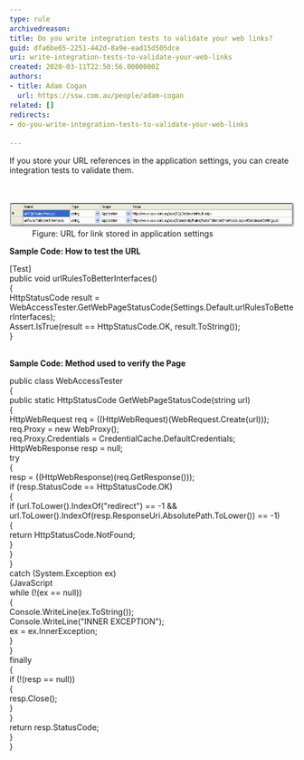 ```yaml
---
type: rule
archivedreason: 
title: Do you write integration tests to validate your web links?
guid: dfa6be65-2251-442d-8a9e-ead15d505dce
uri: write-integration-tests-to-validate-your-web-links
created: 2020-03-11T22:50:56.0000000Z
authors:
- title: Adam Cogan
  url: https://ssw.com.au/people/adam-cogan
related: []
redirects:
- do-you-write-integration-tests-to-validate-your-web-links

---
```



If you store your URL references in the application settings, you can create integration tests to validate them.<br>
<br><excerpt class='endintro'></excerpt><br>
<dl class="image"><dt>​<img src="testURLSettings.gif" alt="testURLSettings.gif" style="width:750px;" />​</dt><dd>Figure: URL for link stored in application settings</dd></dl><p>
   <b>​Sample Code: How to test the URL</b></p><p class="ssw15-rteElement-CodeArea">	[Test]<br> public void urlRulesToBetterInterfaces()<br> {<br> HttpStatusCode result = WebAccessTester.GetWebPageStatusCode(Settings.Default.urlRulesToBetterInterfaces);<br> Assert.IsTrue(result == HttpStatusCode.OK, result.ToString());<br> }</p><p>	
   <br>
   <b>Sample Code: Method used to verify the Page</b><br></p><p class="ssw15-rteElement-CodeArea">	 public class WebAccessTester<br> { 
   <br> public static HttpStatusCode GetWebPageStatusCode(string url)<br> {<br> HttpWebRequest req = ((HttpWebRequest)(WebRequest.Create(url)));<br> req.Proxy = new WebProxy();<br> req.Proxy.Credentials = CredentialCache.DefaultCredentials;<br> HttpWebResponse resp = null;<br> try<br> {<br> resp = ((HttpWebResponse)(req.GetResponse()));<br> if (resp.StatusCode == HttpStatusCode.OK)<br> {<br> if (url.ToLower().IndexOf("redirect") == -1 && url.ToLower().IndexOf(resp.ResponseUri.AbsolutePath.ToLower()) == -1)<br> {<br> return HttpStatusCode.NotFound;<br> }<br> }<br> }<br> catch (System.Exception ex)<br> {JavaScript<br> while (!(ex == null))<br> {<br> Console.WriteLine(ex.ToString());<br> Console.WriteLine("INNER EXCEPTION");<br> ex = ex.InnerException;<br> }<br> }<br> finally<br> {<br> if (!(resp == null))<br> {<br> resp.Close();<br> }<br> }<br> return resp.StatusCode;<br> }<br> }</p><p> ​<br></p>


